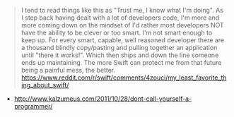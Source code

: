 > I tend to read things like this as "Trust me, I know what I'm doing". As I step back having dealt with a lot of developers code, I'm more and more coming down on the mindset of I'd rather most developers NOT have the ability to be clever or too smart. I'm not smart enough to keep up.
For every smart, capable, well reasoned developer there are a thousand blindly copy/pasting and pulling together an application until "there it works!". Which then ships and down the line someone ends up maintaining. The more Swift can protect me from that future being a painful mess, the better.
> https://www.reddit.com/r/swift/comments/4zouci/my_least_favorite_thing_about_swift/

- http://www.kalzumeus.com/2011/10/28/dont-call-yourself-a-programmer/
